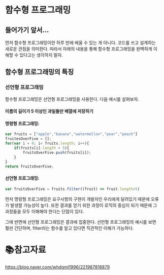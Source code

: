 # 함수형 프로그래밍

## 들어가기 앞서...

먼저 함수형 프로그래밍이란 하루 만에 배울 수 있는 게 아니다. 코드를 쓰고 설계하는 새로운 관점을 의미한다. 따라서 아래의 내용을 통해 함수형 프로그래밍을 완벽하게 이해할 수 있다고는 생각하지 말자.

## 함수형 프로그래밍의 특징

### 선언형 프로그래밍

함수형 프로그래밍은 선언형 프로그래밍을 사용한다. 다음 예시를 살펴보자.

#### 이름의 길이가 5 이상인 과일들만 배열에 저장하기 

#### 명령형 프로그래밍:

```js
var fruits = ["apple","banana","watermellon","pear","peach"]
fruitesOverFive = [];
for(var i = 0; i< fruits.length; i++){
	if(fruits[i].length > 5){
    	fruitsOverFive.push(fruits[i]);
    }
}
return fruitsOverFive;
```

#### 선언형 프로그래밍:

```js
var fruitsOverFive = fruits.filter((fruit) => fruit.length>5)
```

먼저 명령형 프로그래밍은 요구사항의 구현이 개발자인 우리에게 달려있기 때문에 오류가 발생할 가능성이 높다. 또한 결과를 얻기 위한 과정이 로직의 중심이 되기 때문에 그 과정들을 모두 이해해야 한다는 단점이 있다.

그에 반면에 선언형 프로그래밍은 결과에 집중한다. 선언형 프로그래밍의 예시를 보면 훨씬 간단하며, filter라는 함수를 알고 있다면 직관적인 이해가 가능하다.

# :books:참고자료

https://blog.naver.com/whdgml1996/221987818879